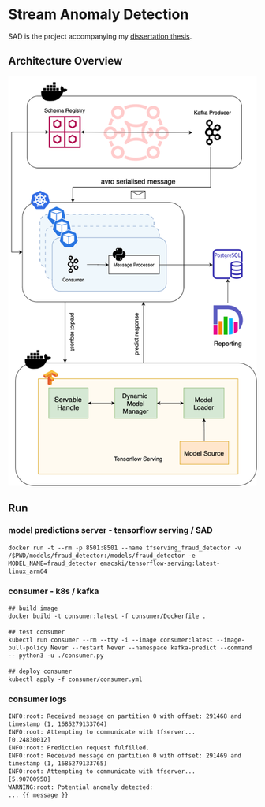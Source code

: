 # Stream Anomaly Detection

SAD is the project accompanying my [dissertation thesis](https://docs.google.com/document/d/1flRnQu7tjmP0YCgXvZLUBV0qWTP-lzDvo7dnu5t6lhk/edit?usp=sharing).

## Architecture Overview

![x__paper/SAD.png](x__paper/SAD.png)

## Run

### model predictions server - tensorflow serving / SAD

```
docker run -t --rm -p 8501:8501 --name tfserving_fraud_detector -v /$PWD/models/fraud_detector:/models/fraud_detector -e MODEL_NAME=fraud_detector emacski/tensorflow-serving:latest-linux_arm64
```

### consumer - k8s / kafka
```
## build image
docker build -t consumer:latest -f consumer/Dockerfile .

## test consumer
kubectl run consumer --rm --tty -i --image consumer:latest --image-pull-policy Never --restart Never --namespace kafka-predict --command -- python3 -u ./consumer.py

## deploy consumer
kubectl apply -f consumer/consumer.yml
```

### consumer logs
```
INFO:root: Received message on partition 0 with offset: 291468 and timestamp (1, 1685279133764)
INFO:root: Attempting to communicate with tfserver... 
[0.24830012]
INFO:root: Prediction request fulfilled.
INFO:root: Received message on partition 0 with offset: 291469 and timestamp (1, 1685279133765)
INFO:root: Attempting to communicate with tfserver... 
[5.90700958]
WARNING:root: Potential anomaly detected: 
... {{ message }}
```